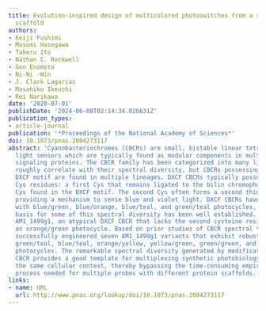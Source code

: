 ```yaml
---
title: Evolution-inspired design of multicolored photoswitches from a single cyanobacteriochrome
  scaffold
authors:
- Keiji Fushimi
- Masumi Hasegawa
- Takeru Ito
- Nathan C. Rockwell
- Gen Enomoto
- Ni-Ni -Win
- J. Clark Lagarias
- Masahiko Ikeuchi
- Rei Narikawa
date: '2020-07-01'
publishDate: '2024-06-08T02:14:34.026631Z'
publication_types:
- article-journal
publication: '*Proceedings of the National Academy of Sciences*'
doi: 10.1073/pnas.2004273117
abstract: 'Cyanobacteriochromes (CBCRs) are small, bistable linear tetrapyrrole (bilin)-binding
  light sensors which are typically found as modular components in multidomain cyanobacterial
  signaling proteins. The CBCR family has been categorized into many lineages that
  roughly correlate with their spectral diversity, but CBCRs possessing a conserved
  DXCF motif are found in multiple lineages. DXCF CBCRs typically possess two conserved
  Cys residues: a first Cys that remains ligated to the bilin chromophore and a second
  Cys found in the DXCF motif. The second Cys often forms a second thioether linkage,
  providing a mechanism to sense blue and violet light. DXCF CBCRs have been described
  with blue/green, blue/orange, blue/teal, and green/teal photocycles, and the molecular
  basis for some of this spectral diversity has been well established. We here characterize
  AM1_1499g1, an atypical DXCF CBCR that lacks the second cysteine residue and exhibits
  an orange/green photocycle. Based on prior studies of CBCR spectral tuning, we have
  successfully engineered seven AM1_1499g1 variants that exhibit robust yellow/teal,
  green/teal, blue/teal, orange/yellow, yellow/green, green/green, and blue/green
  photocycles. The remarkable spectral diversity generated by modification of a single
  CBCR provides a good template for multiplexing synthetic photobiology systems within
  the same cellular context, thereby bypassing the time-consuming empirical optimization
  process needed for multiple probes with different protein scaffolds.'
links:
- name: URL
  url: http://www.pnas.org/lookup/doi/10.1073/pnas.2004273117
---
```

